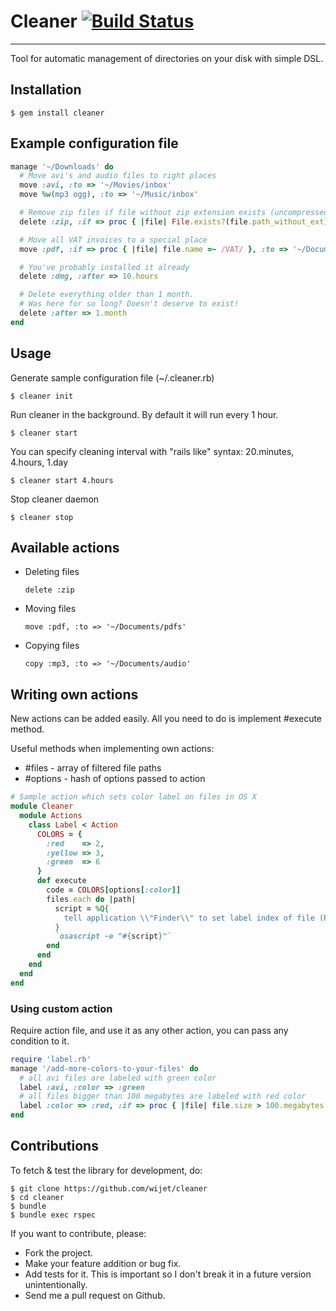 # Cleaner [![Build Status](https://secure.travis-ci.org/wijet/cleaner.png)](http://travis-ci.org/wijet/cleaner)
---

Tool for automatic management of directories on your disk with simple DSL.

## Installation

    $ gem install cleaner

## Example configuration file

```ruby
manage '~/Downloads' do
  # Move avi's and audio files to right places
  move :avi, :to => '~/Movies/inbox'
  move %w(mp3 ogg), :to => '~/Music/inbox'

  # Remove zip files if file without zip extension exists (uncompressed files)
  delete :zip, :if => proc { |file| File.exists?(file.path_without_ext) }

  # Move all VAT invoices to a special place
  move :pdf, :if => proc { |file| file.name =~ /VAT/ }, :to => '~/Documents/invoices'

  # You've probably installed it already
  delete :dmg, :after => 10.hours

  # Delete everything older than 1 month.
  # Was here for so long? Doesn't deserve to exist!
  delete :after => 1.month
end
```

## Usage

Generate sample configuration file (~/.cleaner.rb)

    $ cleaner init

Run cleaner in the background. By default it will run every 1 hour.

    $ cleaner start

You can specify cleaning interval with "rails like" syntax: 20.minutes, 4.hours, 1.day

    $ cleaner start 4.hours

Stop cleaner daemon

    $ cleaner stop


## Available actions

  - Deleting files
    ```
    delete :zip
    ```
  - Moving files
    ```
    move :pdf, :to => '~/Documents/pdfs'
    ```
  - Copying files
    ```
    copy :mp3, :to => '~/Documents/audio'
    ```


## Writing own actions

New actions can be added easily. All you need to do is implement #execute method.

Useful methods when implementing own actions:

  - #files - array of filtered file paths
  - #options - hash of options passed to action

```ruby
# Sample action which sets color label on files in OS X
module Cleaner
  module Actions
    class Label < Action
      COLORS = {
      	:red 	=> 2,
      	:yellow => 3,
      	:green  => 6
      }
      def execute
      	code = COLORS[options[:color]]
        files.each do |path|  
          script = %Q{
            tell application \\"Finder\\" to set label index of file (POSIX file \\"#{path}\\") to #{code}
          }
          `osascript -e "#{script}"`
        end
      end
    end
  end
end
```

### Using custom action
Require action file, and use it as any other action, you can pass any condition to it.

```ruby
require 'label.rb'
manage '/add-more-colors-to-your-files' do
  # all avi files are labeled with green color
  label :avi, :color => :green
  # all files bigger than 100 megabytes are labeled with red color
  label :color => :red, :if => proc { |file| file.size > 100.megabytes }
end
```

## Contributions

To fetch & test the library for development, do:

    $ git clone https://github.com/wijet/cleaner
    $ cd cleaner
    $ bundle
    $ bundle exec rspec

If you want to contribute, please:

  * Fork the project.
  * Make your feature addition or bug fix.
  * Add tests for it. This is important so I don't break it in a future version unintentionally.
  * Send me a pull request on Github.
